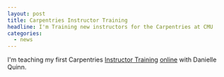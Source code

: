 ```yaml
---
layout: post
title: Carpentries Instructor Training
headline: I'm Training new instructors for the Carpentries at CMU
categories:
  - news
---
```


I'm teaching my first Carpentries [Instructor Training](https://carpentries.github.io/instructor-training/) [online](https://daniellequinn.github.io/2019-06-03-ttt-online-EDT/) with Danielle Quinn.
